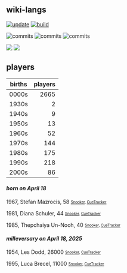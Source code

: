 ## wiki-langs
[![update](https://github.com/dreamerminsk/wiki-langs/actions/workflows/update-tables.yml/badge.svg)](https://github.com/dreamerminsk/wiki-langs/actions/workflows/update-tables.yml)
[![build](https://github.com/dreamerminsk/wiki-langs/actions/workflows/build.yml/badge.svg)](https://github.com/dreamerminsk/wiki-langs/actions/workflows/build.yml)

![commits](https://img.shields.io/github/commit-activity/y/dreamerminsk/wiki-langs)
![commits](https://img.shields.io/github/commit-activity/m/dreamerminsk/wiki-langs)
![commits](https://img.shields.io/github/commit-activity/w/dreamerminsk/wiki-langs)

![](https://img.shields.io/github/languages/code-size/dreamerminsk/wiki-langs)
![](https://img.shields.io/github/repo-size/dreamerminsk/wiki-langs)

## players
| births | players |
| :----: | ------: |
| 0000s | 2665 |
| 1930s | 2 |
| 1940s | 9 |
| 1950s | 13 |
| 1960s | 52 |
| 1970s | 144 |
| 1980s | 175 |
| 1990s | 218 |
| 2000s | 86 |

#### ***born on April 18***
1967, Stefan Mazrocis, 58 <sub><sup>[Snooker](http://www.snooker.org/res/index.asp?player=492), [CueTracker](http://cuetracker.net/Players/stefan-mazrocis/)</sup></sub>

1981, Diana Schuler, 44 <sub><sup>[Snooker](http://www.snooker.org/res/index.asp?player=259), [CueTracker](http://cuetracker.net/Players/diana-schuler/)</sup></sub>

1985, Thepchaiya Un-Nooh, 40 <sub><sup>[Snooker](http://www.snooker.org/res/index.asp?player=217), [CueTracker](http://cuetracker.net/Players/thepchaiya-un-nooh/)</sup></sub>


#### ***milleversary on April 18, 2025***
1954, Les Dodd, 26000 <sub><sup>[Snooker](http://www.snooker.org/res/index.asp?player=449), [CueTracker](http://cuetracker.net/Players/les-dodd/)</sup></sub>

1995, Luca Brecel, 11000 <sub><sup>[Snooker](http://www.snooker.org/res/index.asp?player=101), [CueTracker](http://cuetracker.net/Players/luca-brecel/)</sup></sub>



